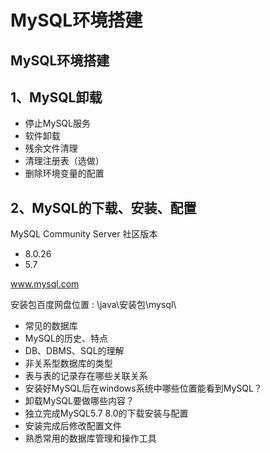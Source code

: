 # MySQL环境搭建

## MySQL环境搭建

## 1、MySQL卸载

* 停止MySQL服务
* 软件卸载
* 残余文件清理
* 清理注册表（选做）
* 删除环境变量的配置



## 2、MySQL的下载、安装、配置

MySQL Community Server 社区版本

* 8.0.26    
* 5.7

www.mysql.com

安装包百度网盘位置 : \java\安装包\mysql\

* 常见的数据库
* MySQL的历史、特点
* DB、DBMS、SQL的理解
* 非关系型数据库的类型
* 表与表的记录存在哪些关联关系
* 安装好MySQL后在windows系统中哪些位置能看到MySQL？
* 卸载MySQL要做哪些内容？
* 独立完成MySQL5.7 8.0的下载安装与配置
* 安装完成后修改配置文件
* 熟悉常用的数据库管理和操作工具